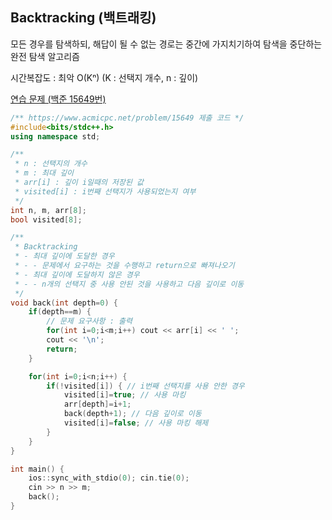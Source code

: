 ## Backtracking (백트래킹)
모든 경우를 탐색하되, 해답이 될 수 없는 경로는 중간에 가지치기하여 탐색을 중단하는 완전 탐색 알고리즘

시간복잡도 : 최악 O(Kⁿ) (K : 선택지 개수, n : 깊이)

[연습 문제 (백준 15649번)](https://www.acmicpc.net/problem/15649)

``` c++
/** https://www.acmicpc.net/problem/15649 제출 코드 */
#include<bits/stdc++.h>
using namespace std;

/** 
 * n : 선택지의 개수
 * m : 최대 깊이
 * arr[i] : 깊이 i일때의 저장된 값
 * visited[i] : i번째 선택지가 사용되었는지 여부
 */
int n, m, arr[8];
bool visited[8];

/** 
 * Backtracking
 * - 최대 깊이에 도달한 경우
 * - - 문제에서 요구하는 것을 수행하고 return으로 빠져나오기
 * - 최대 깊이에 도달하지 않은 경우
 * - - n개의 선택지 중 사용 안된 것을 사용하고 다음 깊이로 이동
 */
void back(int depth=0) {
    if(depth==m) {
        // 문제 요구사항 : 출력
        for(int i=0;i<m;i++) cout << arr[i] << ' ';
        cout << '\n';
        return;
    }

    for(int i=0;i<n;i++) {
        if(!visited[i]) { // i번째 선택지를 사용 안한 경우
            visited[i]=true; // 사용 마킹
            arr[depth]=i+1;
            back(depth+1); // 다음 깊이로 이동
            visited[i]=false; // 사용 마킹 해제
        }
    }
}

int main() {
    ios::sync_with_stdio(0); cin.tie(0);
    cin >> n >> m;
    back();
}
```
